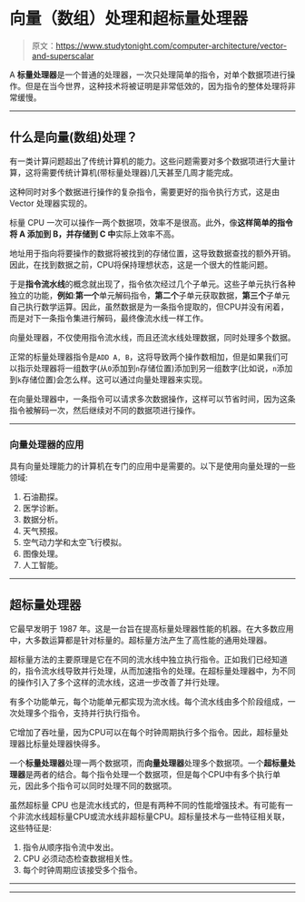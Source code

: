 # 向量（数组）处理和超标量处理器

> 原文：<https://www.studytonight.com/computer-architecture/vector-and-superscalar>

A **标量处理器**是一个普通的处理器，一次只处理简单的指令，对单个数据项进行操作。但是在当今世界，这种技术将被证明是非常低效的，因为指令的整体处理将非常缓慢。

* * *

## 什么是向量(数组)处理？

有一类计算问题超出了传统计算机的能力。这些问题需要对多个数据项进行大量计算，这将需要传统计算机(带标量处理器)几天甚至几周才能完成。

这种同时对多个数据进行操作的复杂指令，需要更好的指令执行方式，这是由 Vector 处理器实现的。

标量 CPU 一次可以操作一两个数据项，效率不是很高。此外，像**这样简单的指令将 A 添加到 B，并存储到 C 中**实际上效率不高。

地址用于指向将要操作的数据将被找到的存储位置，这导致数据查找的额外开销。因此，在找到数据之前，CPU将保持理想状态，这是一个很大的性能问题。

于是**指令流水线**的概念就出现了，指令依次经过几个子单元。这些子单元执行各种独立的功能，**例如**:**第一个**单元解码指令，**第二个**子单元获取数据，**第三个**子单元自己执行数学运算。因此，虽然数据是为一条指令提取的，但CPU并没有闲着，而是对下一条指令集进行解码，最终像流水线一样工作。

向量处理器，不仅使用指令流水线，而且还流水线处理数据，同时处理多个数据。

正常的标量处理器指令是`ADD A, B`，这将导致两个操作数相加，但是如果我们可以指示处理器将一组数字(从`0`添加到`n`存储位置)添加到另一组数字(比如说，`n`添加到`k`存储位置)会怎么样。这可以通过向量处理器来实现。

在向量处理器中，一条指令可以请求多次数据操作，这样可以节省时间，因为这条指令被解码一次，然后继续对不同的数据项进行操作。

* * *

### 向量处理器的应用

具有向量处理能力的计算机在专门的应用中是需要的。以下是使用向量处理的一些领域:

1.  石油勘探。
2.  医学诊断。
3.  数据分析。
4.  天气预报。
5.  空气动力学和太空飞行模拟。
6.  图像处理。
7.  人工智能。

* * *

## 超标量处理器

它最早发明于 1987 年。这是一台旨在提高标量处理器性能的机器。在大多数应用中，大多数运算都是针对标量的。超标量方法产生了高性能的通用处理器。

超标量方法的主要原理是它在不同的流水线中独立执行指令。正如我们已经知道的，指令流水线导致并行处理，从而加速指令的处理。在超标量处理器中，为不同的操作引入了多个这样的流水线，这进一步改善了并行处理。

有多个功能单元，每个功能单元都实现为流水线。每个流水线由多个阶段组成，一次处理多个指令，支持并行执行指令。

它增加了吞吐量，因为CPU可以在每个时钟周期执行多个指令。因此，超标量处理器比标量处理器快得多。

一个**标量处理器**处理一两个数据项，而**向量处理器**处理多个数据项。一个**超标量处理器**是两者的结合。每个指令处理一个数据项，但是每个CPU中有多个执行单元，因此多个指令可以同时处理不同的数据项。

虽然超标量 CPU 也是流水线式的，但是有两种不同的性能增强技术。有可能有一个非流水线超标量CPU或流水线非超标量CPU。超标量技术与一些特征相关联，这些特征是:

1.  指令从顺序指令流中发出。
2.  CPU 必须动态检查数据相关性。
3.  每个时钟周期应该接受多个指令。

* * *

* * *